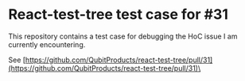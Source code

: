 # React-test-tree test case for #31

This repository contains a test case for debugging the HoC issue I am currently encountering.

See [https://github.com/QubitProducts/react-test-tree/pull/31](https://github.com/QubitProducts/react-test-tree/pull/31)\
